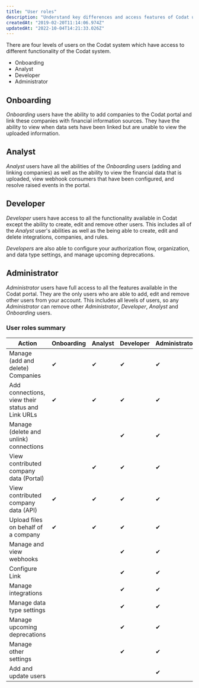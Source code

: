 ```yaml
---
title: "User roles"
description: "Understand key differences and access features of Codat user roles"
createdAt: "2019-02-20T11:14:06.974Z"
updatedAt: "2022-10-04T14:21:33.026Z"
---
```


There are four levels of users on the Codat system which have access to different functionality of the Codat system.

- Onboarding
- Analyst
- Developer
- Administrator

## Onboarding

_Onboarding_ users have the ability to add companies to the Codat portal and link these companies with financial information sources. They have the ability to view when data sets have been linked but are unable to view the uploaded information.

## Analyst

_Analyst_ users have all the abilities of the _Onboarding_ users (adding and linking companies) as well as the ability to view the financial data that is uploaded, view webhook consumers that have been configured, and resolve raised events in the portal.

## Developer

_Developer_ users have access to all the functionality available in Codat except the ability to create, edit and remove other users. This includes all of the _Analyst_ user's abilities as well as the being able to create, edit and delete integrations, companies, and rules.

_Developers_ are also able to configure your authorization flow, organization, and data type settings, and manage upcoming deprecations.

## Administrator

_Administrator_ users have full access to all the features available in the Codat portal. They are the only users who are able to add, edit and remove other users from your account. This includes all levels of users, so any _Administrator_ can remove other _Administrator_, _Developer_, _Analyst_ and _Onboarding_ users.

### User roles summary

| Action                                           | Onboarding | Analyst | Developer | Administrator |
| ------------------------------------------------ | ---------- | ------- | --------- | ------------- |
| Manage (add and delete) Companies                | ✔         | ✔      | ✔        | ✔            |
| Add connections, view their status and Link URLs | ✔         | ✔      | ✔        | ✔            |
| Manage (delete and unlink) connections           |            |         | ✔        | ✔            |
| View contributed company data (Portal)           |            | ✔      | ✔        | ✔            |
| View contributed company data (API)              | ✔         | ✔      | ✔        | ✔            |
| Upload files on behalf of a company              | ✔         | ✔      | ✔        | ✔            |
| Manage and view webhooks                         |            |         | ✔        | ✔            |
| Configure Link                                   |            |         | ✔        | ✔            |
| Manage integrations                              |            |         | ✔        | ✔            |
| Manage data type settings                        |            |         | ✔        | ✔            |
| Manage upcoming deprecations                     |            |         | ✔        | ✔            |
| Manage other settings                            |            |         | ✔        | ✔            |
| Add and update users                             |            |         |           | ✔            |

